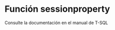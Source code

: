 ﻿---
Autogenerated: true
---

# Función  sessionproperty

Consulte la documentación en el manual de T-SQL
